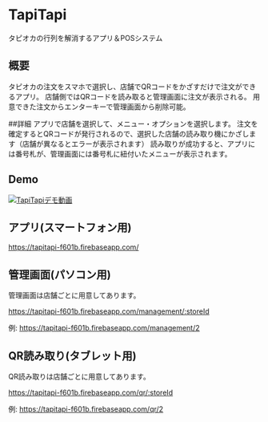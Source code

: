 # TapiTapi
タピオカの行列を解消するアプリ＆POSシステム

## 概要
タピオカの注文をスマホで選択し、店舗でQRコードをかざすだけで注文ができるアプリ。
店舗側ではQRコードを読み取ると管理画面に注文が表示される。
用意できた注文からエンターキーで管理画面から削除可能。

##詳細
アプリで店舗を選択して、メニュー・オプションを選択します。
注文を確定するとQRコードが発行されるので、選択した店舗の読み取り機にかざします（店舗が異なるとエラーが表示されます）
読み取りが成功すると、アプリには番号札が、管理画面には番号札に紐付いたメニューが表示されます。

## Demo
[![TapiTapiデモ動画](http://img.youtube.com/vi/US6m29JXudo/0.jpg)](http://www.youtube.com/watch?v=US6m29JXudo)

## アプリ(スマートフォン用)

https://tapitapi-f601b.firebaseapp.com/

## 管理画面(パソコン用)
管理画面は店舗ごとに用意してあります。

https://tapitapi-f601b.firebaseapp.com/management/:storeId

例: https://tapitapi-f601b.firebaseapp.com/management/2

## QR読み取り(タブレット用)
QR読み取りは店舗ごとに用意してあります。

https://tapitapi-f601b.firebaseapp.com/qr/:storeId

例: https://tapitapi-f601b.firebaseapp.com/qr/2

